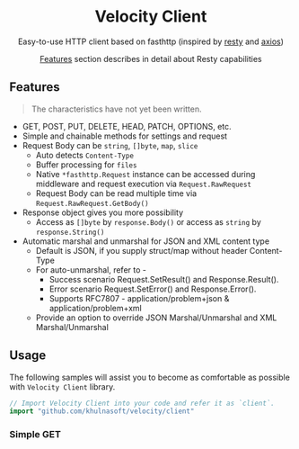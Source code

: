 <h1 align="center">Velocity Client</h1>
<p align="center">Easy-to-use HTTP client based on fasthttp (inspired by <a href="https://github.com/go-resty/resty">resty</a> and <a href="https://github.com/axios/axios">axios</a>)</p>
<p align="center"><a href="#features">Features</a> section describes in detail about Resty capabilities</p>

## Features

> The characteristics have not yet been written.

- GET, POST, PUT, DELETE, HEAD, PATCH, OPTIONS, etc.
- Simple and chainable methods for settings and request
- Request Body can be `string`, `[]byte`, `map`, `slice`
  - Auto detects `Content-Type`
  - Buffer processing for `files`
  - Native `*fasthttp.Request` instance can be accessed during middleware and request execution via `Request.RawRequest`
  - Request Body can be read multiple time via `Request.RawRequest.GetBody()`
- Response object gives you more possibility
  - Access as `[]byte` by `response.Body()` or access as `string` by `response.String()`
- Automatic marshal and unmarshal for JSON and XML content type
  - Default is JSON, if you supply struct/map without header Content-Type
  - For auto-unmarshal, refer to -
    - Success scenario Request.SetResult() and Response.Result().
    - Error scenario Request.SetError() and Response.Error().
    - Supports RFC7807 - application/problem+json & application/problem+xml
  - Provide an option to override JSON Marshal/Unmarshal and XML Marshal/Unmarshal

## Usage

The following samples will assist you to become as comfortable as possible with `Velocity Client` library.

```go
// Import Velocity Client into your code and refer it as `client`.
import "github.com/khulnasoft/velocity/client"
```

### Simple GET
